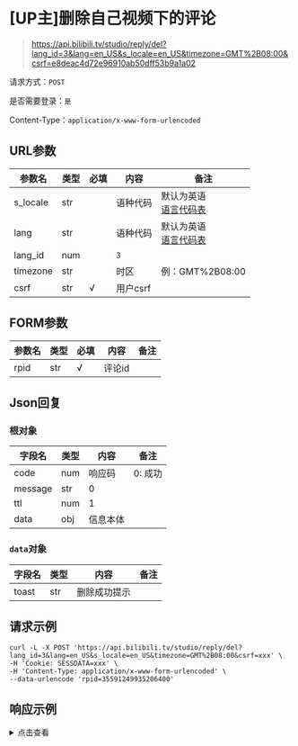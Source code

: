 # [UP主]删除自己视频下的评论

> https://api.bilibili.tv/studio/reply/del?lang_id=3&lang=en_US&s_locale=en_US&timezone=GMT%2B08:00&csrf=e8deac4d72e96910ab50dff53b9a1a02

请求方式：`POST`

是否需要登录：`是`

Content-Type：`application/x-www-form-urlencoded`

## URL参数

| 参数名      | 类型  | 必填  | 内容     | 备注                                |
|----------|-----|-----|--------|-----------------------------------|
| s_locale | str |     | 语种代码   | 默认为英语<br/>[语言代码表](../language.md) |
| lang     | str |     | 语种代码   | 默认为英语<br/>[语言代码表](../language.md) |
| lang_id  | num |     | `3`    |                                   |
| timezone | str |     | 时区     | 例：GMT%2B08:00                     |
| csrf     | str | √   | 用户csrf |                                   |

## FORM参数

| 参数名  | 类型  | 必填  | 内容   | 备注  |
|------|-----|-----|------|-----|
| rpid | str | √   | 评论id |     |

## Json回复

### 根对象

| 字段名     | 类型  | 内容   | 备注    |
|---------|-----|------|-------|
| code    | num | 响应码  | 0: 成功 |
| message | str | 0    |       |
| ttl     | num | 1    |       |
| data    | obj | 信息本体 |       |

### `data`对象

| 字段名   | 类型  | 内容     | 备注  |
|-------|-----|--------|-----|
| toast | str | 删除成功提示 |     |

## 请求示例

```shell
curl -L -X POST 'https://api.bilibili.tv/studio/reply/del?lang_id=3&lang=en_US&s_locale=en_US&timezone=GMT%2B08:00&csrf=xxx' \
-H 'Cookie: SESSDATA=xxx' \
-H 'Content-Type: application/x-www-form-urlencoded' \
--data-urlencode 'rpid=35591249935206400'
```

## 响应示例

<details>
<summary>点击查看</summary>

```json
{
  "code": 0,
  "message": "0",
  "ttl": 1,
  "data": {
    "toast": "Deleted successfully"
  }
}
```
</details>